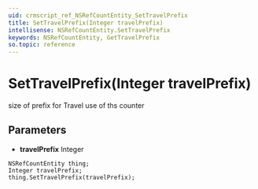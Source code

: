 ```yaml
---
uid: crmscript_ref_NSRefCountEntity_SetTravelPrefix
title: SetTravelPrefix(Integer travelPrefix)
intellisense: NSRefCountEntity.SetTravelPrefix
keywords: NSRefCountEntity, GetTravelPrefix
so.topic: reference
---
```


# SetTravelPrefix(Integer travelPrefix)

size of prefix for Travel use of ths counter

## Parameters

* **travelPrefix** Integer

```crmscript
NSRefCountEntity thing;
Integer travelPrefix;
thing.SetTravelPrefix(travelPrefix);
```

